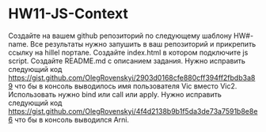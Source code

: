 # HW11-JS-Context
Создайте на вашем github репозиторий по следующему шаблону HW#-name. Все результаты нужно запушить в ваш репозиторий и прикрепить ссылку на hillel портале.
Создайте index.html в котором подключите js script.
Создайте README.md с описанием задания.
Нужно исправить следующий код https://gist.github.com/OlegRovenskyi/2903d0168cfe880cff394ff2fbdb3a89 что бы в консоль выводилось имя пользователя Vic вместо Vic2. Использовать нужно bind или call или apply.
Нужно исправить следующий код https://gist.github.com/OlegRovenskyi/4f4d2138b9b1f5da3de73a7591b8e8e6 что бы в консоль выводился Arni.
